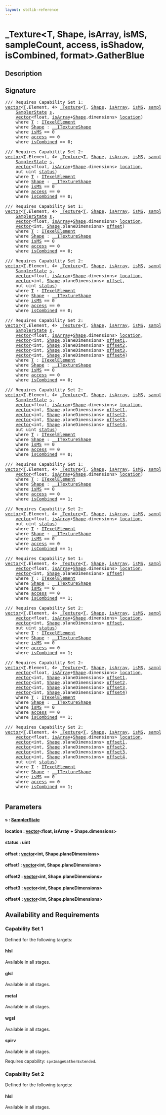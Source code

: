```yaml
---
layout: stdlib-reference
---
```


# \_Texture\<T, Shape, isArray, isMS, sampleCount, access, isShadow, isCombined, format\>\.GatherBlue

## Description





## Signature 

<pre>
/// Requires Capability Set 1:
<a href="../vector/index.md" class="code_type">vector</a>&lt;<a href="index.md#typeparam-T" class="code_type">T</a>.Element, 4&gt; <a href="index.md" class="code_type">_Texture</a>&lt;<a href="index.md#typeparam-T" class="code_type">T</a>, <a href="index.md#typeparam-Shape" class="code_type">Shape</a>, <a href="index.md#decl-isArray" class="code_var">isArray</a>, <a href="index.md#decl-isMS" class="code_var">isMS</a>, <a href="index.md#decl-sampleCount" class="code_var">sampleCount</a>, <a href="index.md#decl-access" class="code_var">access</a>, <a href="index.md#decl-isShadow" class="code_var">isShadow</a>, <a href="index.md#decl-isCombined" class="code_var">isCombined</a>, <a href="index.md#decl-format" class="code_var">format</a>&gt;.<a href="gatherblue-06.md">GatherBlue</a>(
    <a href="../samplerstate-07/index.md" class="code_type">SamplerState</a> <a href="gatherblue-06.md#decl-s" class="code_param">s</a>,
    <a href="../vector/index.md" class="code_type">vector</a>&lt;<span class="code_keyword">float</span>, <a href="index.md#decl-isArray" class="code_var">isArray</a>+<a href="index.md#typeparam-Shape" class="code_type">Shape</a>.dimensions&gt; <a href="gatherblue-06.md#decl-location" class="code_param">location</a>)
    <span class='code_keyword'>where</span> <a href="index.md#typeparam-T" class="code_type">T</a> : <a href="../../interfaces/itexelelement-016/index.md" class="code_type">ITexelElement</a>
    <span class='code_keyword'>where</span> <a href="index.md#typeparam-Shape" class="code_type">Shape</a> : <a href="../../interfaces/0_itextureshape-023a/index.md" class="code_type">__ITextureShape</a>
    <span class='code_keyword'>where</span> <a href="index.md#decl-isMS" class="code_var">isMS</a> == 0
    <span class='code_keyword'>where</span> <a href="index.md#decl-access" class="code_var">access</a> == 0
    <span class='code_keyword'>where</span> <a href="index.md#decl-isCombined" class="code_var">isCombined</a> == 0;

/// Requires Capability Set 2:
<a href="../vector/index.md" class="code_type">vector</a>&lt;<a href="index.md#typeparam-T" class="code_type">T</a>.Element, 4&gt; <a href="index.md" class="code_type">_Texture</a>&lt;<a href="index.md#typeparam-T" class="code_type">T</a>, <a href="index.md#typeparam-Shape" class="code_type">Shape</a>, <a href="index.md#decl-isArray" class="code_var">isArray</a>, <a href="index.md#decl-isMS" class="code_var">isMS</a>, <a href="index.md#decl-sampleCount" class="code_var">sampleCount</a>, <a href="index.md#decl-access" class="code_var">access</a>, <a href="index.md#decl-isShadow" class="code_var">isShadow</a>, <a href="index.md#decl-isCombined" class="code_var">isCombined</a>, <a href="index.md#decl-format" class="code_var">format</a>&gt;.<a href="gatherblue-06.md">GatherBlue</a>(
    <a href="../samplerstate-07/index.md" class="code_type">SamplerState</a> <a href="gatherblue-06.md#decl-s" class="code_param">s</a>,
    <a href="../vector/index.md" class="code_type">vector</a>&lt;<span class="code_keyword">float</span>, <a href="index.md#decl-isArray" class="code_var">isArray</a>+<a href="index.md#typeparam-Shape" class="code_type">Shape</a>.dimensions&gt; <a href="gatherblue-06.md#decl-location" class="code_param">location</a>,
    <span class="code_keyword">out</span> <span class="code_keyword">uint</span> <a href="gatherblue-06.md#decl-status" class="code_param">status</a>)
    <span class='code_keyword'>where</span> <a href="index.md#typeparam-T" class="code_type">T</a> : <a href="../../interfaces/itexelelement-016/index.md" class="code_type">ITexelElement</a>
    <span class='code_keyword'>where</span> <a href="index.md#typeparam-Shape" class="code_type">Shape</a> : <a href="../../interfaces/0_itextureshape-023a/index.md" class="code_type">__ITextureShape</a>
    <span class='code_keyword'>where</span> <a href="index.md#decl-isMS" class="code_var">isMS</a> == 0
    <span class='code_keyword'>where</span> <a href="index.md#decl-access" class="code_var">access</a> == 0
    <span class='code_keyword'>where</span> <a href="index.md#decl-isCombined" class="code_var">isCombined</a> == 0;

/// Requires Capability Set 1:
<a href="../vector/index.md" class="code_type">vector</a>&lt;<a href="index.md#typeparam-T" class="code_type">T</a>.Element, 4&gt; <a href="index.md" class="code_type">_Texture</a>&lt;<a href="index.md#typeparam-T" class="code_type">T</a>, <a href="index.md#typeparam-Shape" class="code_type">Shape</a>, <a href="index.md#decl-isArray" class="code_var">isArray</a>, <a href="index.md#decl-isMS" class="code_var">isMS</a>, <a href="index.md#decl-sampleCount" class="code_var">sampleCount</a>, <a href="index.md#decl-access" class="code_var">access</a>, <a href="index.md#decl-isShadow" class="code_var">isShadow</a>, <a href="index.md#decl-isCombined" class="code_var">isCombined</a>, <a href="index.md#decl-format" class="code_var">format</a>&gt;.<a href="gatherblue-06.md">GatherBlue</a>(
    <a href="../samplerstate-07/index.md" class="code_type">SamplerState</a> <a href="gatherblue-06.md#decl-s" class="code_param">s</a>,
    <a href="../vector/index.md" class="code_type">vector</a>&lt;<span class="code_keyword">float</span>, <a href="index.md#decl-isArray" class="code_var">isArray</a>+<a href="index.md#typeparam-Shape" class="code_type">Shape</a>.dimensions&gt; <a href="gatherblue-06.md#decl-location" class="code_param">location</a>,
    <a href="../vector/index.md" class="code_type">vector</a>&lt;<span class="code_keyword">int</span>, <a href="index.md#typeparam-Shape" class="code_type">Shape</a>.planeDimensions&gt; <a href="gatherblue-06.md#decl-offset" class="code_param">offset</a>)
    <span class='code_keyword'>where</span> <a href="index.md#typeparam-T" class="code_type">T</a> : <a href="../../interfaces/itexelelement-016/index.md" class="code_type">ITexelElement</a>
    <span class='code_keyword'>where</span> <a href="index.md#typeparam-Shape" class="code_type">Shape</a> : <a href="../../interfaces/0_itextureshape-023a/index.md" class="code_type">__ITextureShape</a>
    <span class='code_keyword'>where</span> <a href="index.md#decl-isMS" class="code_var">isMS</a> == 0
    <span class='code_keyword'>where</span> <a href="index.md#decl-access" class="code_var">access</a> == 0
    <span class='code_keyword'>where</span> <a href="index.md#decl-isCombined" class="code_var">isCombined</a> == 0;

/// Requires Capability Set 2:
<a href="../vector/index.md" class="code_type">vector</a>&lt;<a href="index.md#typeparam-T" class="code_type">T</a>.Element, 4&gt; <a href="index.md" class="code_type">_Texture</a>&lt;<a href="index.md#typeparam-T" class="code_type">T</a>, <a href="index.md#typeparam-Shape" class="code_type">Shape</a>, <a href="index.md#decl-isArray" class="code_var">isArray</a>, <a href="index.md#decl-isMS" class="code_var">isMS</a>, <a href="index.md#decl-sampleCount" class="code_var">sampleCount</a>, <a href="index.md#decl-access" class="code_var">access</a>, <a href="index.md#decl-isShadow" class="code_var">isShadow</a>, <a href="index.md#decl-isCombined" class="code_var">isCombined</a>, <a href="index.md#decl-format" class="code_var">format</a>&gt;.<a href="gatherblue-06.md">GatherBlue</a>(
    <a href="../samplerstate-07/index.md" class="code_type">SamplerState</a> <a href="gatherblue-06.md#decl-s" class="code_param">s</a>,
    <a href="../vector/index.md" class="code_type">vector</a>&lt;<span class="code_keyword">float</span>, <a href="index.md#decl-isArray" class="code_var">isArray</a>+<a href="index.md#typeparam-Shape" class="code_type">Shape</a>.dimensions&gt; <a href="gatherblue-06.md#decl-location" class="code_param">location</a>,
    <a href="../vector/index.md" class="code_type">vector</a>&lt;<span class="code_keyword">int</span>, <a href="index.md#typeparam-Shape" class="code_type">Shape</a>.planeDimensions&gt; <a href="gatherblue-06.md#decl-offset" class="code_param">offset</a>,
    <span class="code_keyword">out</span> <span class="code_keyword">uint</span> <a href="gatherblue-06.md#decl-status" class="code_param">status</a>)
    <span class='code_keyword'>where</span> <a href="index.md#typeparam-T" class="code_type">T</a> : <a href="../../interfaces/itexelelement-016/index.md" class="code_type">ITexelElement</a>
    <span class='code_keyword'>where</span> <a href="index.md#typeparam-Shape" class="code_type">Shape</a> : <a href="../../interfaces/0_itextureshape-023a/index.md" class="code_type">__ITextureShape</a>
    <span class='code_keyword'>where</span> <a href="index.md#decl-isMS" class="code_var">isMS</a> == 0
    <span class='code_keyword'>where</span> <a href="index.md#decl-access" class="code_var">access</a> == 0
    <span class='code_keyword'>where</span> <a href="index.md#decl-isCombined" class="code_var">isCombined</a> == 0;

/// Requires Capability Set 2:
<a href="../vector/index.md" class="code_type">vector</a>&lt;<a href="index.md#typeparam-T" class="code_type">T</a>.Element, 4&gt; <a href="index.md" class="code_type">_Texture</a>&lt;<a href="index.md#typeparam-T" class="code_type">T</a>, <a href="index.md#typeparam-Shape" class="code_type">Shape</a>, <a href="index.md#decl-isArray" class="code_var">isArray</a>, <a href="index.md#decl-isMS" class="code_var">isMS</a>, <a href="index.md#decl-sampleCount" class="code_var">sampleCount</a>, <a href="index.md#decl-access" class="code_var">access</a>, <a href="index.md#decl-isShadow" class="code_var">isShadow</a>, <a href="index.md#decl-isCombined" class="code_var">isCombined</a>, <a href="index.md#decl-format" class="code_var">format</a>&gt;.<a href="gatherblue-06.md">GatherBlue</a>(
    <a href="../samplerstate-07/index.md" class="code_type">SamplerState</a> <a href="gatherblue-06.md#decl-s" class="code_param">s</a>,
    <a href="../vector/index.md" class="code_type">vector</a>&lt;<span class="code_keyword">float</span>, <a href="index.md#decl-isArray" class="code_var">isArray</a>+<a href="index.md#typeparam-Shape" class="code_type">Shape</a>.dimensions&gt; <a href="gatherblue-06.md#decl-location" class="code_param">location</a>,
    <a href="../vector/index.md" class="code_type">vector</a>&lt;<span class="code_keyword">int</span>, <a href="index.md#typeparam-Shape" class="code_type">Shape</a>.planeDimensions&gt; <a href="gatherblue-06.md#decl-offset1" class="code_param">offset1</a>,
    <a href="../vector/index.md" class="code_type">vector</a>&lt;<span class="code_keyword">int</span>, <a href="index.md#typeparam-Shape" class="code_type">Shape</a>.planeDimensions&gt; <a href="gatherblue-06.md#decl-offset2" class="code_param">offset2</a>,
    <a href="../vector/index.md" class="code_type">vector</a>&lt;<span class="code_keyword">int</span>, <a href="index.md#typeparam-Shape" class="code_type">Shape</a>.planeDimensions&gt; <a href="gatherblue-06.md#decl-offset3" class="code_param">offset3</a>,
    <a href="../vector/index.md" class="code_type">vector</a>&lt;<span class="code_keyword">int</span>, <a href="index.md#typeparam-Shape" class="code_type">Shape</a>.planeDimensions&gt; <a href="gatherblue-06.md#decl-offset4" class="code_param">offset4</a>)
    <span class='code_keyword'>where</span> <a href="index.md#typeparam-T" class="code_type">T</a> : <a href="../../interfaces/itexelelement-016/index.md" class="code_type">ITexelElement</a>
    <span class='code_keyword'>where</span> <a href="index.md#typeparam-Shape" class="code_type">Shape</a> : <a href="../../interfaces/0_itextureshape-023a/index.md" class="code_type">__ITextureShape</a>
    <span class='code_keyword'>where</span> <a href="index.md#decl-isMS" class="code_var">isMS</a> == 0
    <span class='code_keyword'>where</span> <a href="index.md#decl-access" class="code_var">access</a> == 0
    <span class='code_keyword'>where</span> <a href="index.md#decl-isCombined" class="code_var">isCombined</a> == 0;

/// Requires Capability Set 2:
<a href="../vector/index.md" class="code_type">vector</a>&lt;<a href="index.md#typeparam-T" class="code_type">T</a>.Element, 4&gt; <a href="index.md" class="code_type">_Texture</a>&lt;<a href="index.md#typeparam-T" class="code_type">T</a>, <a href="index.md#typeparam-Shape" class="code_type">Shape</a>, <a href="index.md#decl-isArray" class="code_var">isArray</a>, <a href="index.md#decl-isMS" class="code_var">isMS</a>, <a href="index.md#decl-sampleCount" class="code_var">sampleCount</a>, <a href="index.md#decl-access" class="code_var">access</a>, <a href="index.md#decl-isShadow" class="code_var">isShadow</a>, <a href="index.md#decl-isCombined" class="code_var">isCombined</a>, <a href="index.md#decl-format" class="code_var">format</a>&gt;.<a href="gatherblue-06.md">GatherBlue</a>(
    <a href="../samplerstate-07/index.md" class="code_type">SamplerState</a> <a href="gatherblue-06.md#decl-s" class="code_param">s</a>,
    <a href="../vector/index.md" class="code_type">vector</a>&lt;<span class="code_keyword">float</span>, <a href="index.md#decl-isArray" class="code_var">isArray</a>+<a href="index.md#typeparam-Shape" class="code_type">Shape</a>.dimensions&gt; <a href="gatherblue-06.md#decl-location" class="code_param">location</a>,
    <a href="../vector/index.md" class="code_type">vector</a>&lt;<span class="code_keyword">int</span>, <a href="index.md#typeparam-Shape" class="code_type">Shape</a>.planeDimensions&gt; <a href="gatherblue-06.md#decl-offset1" class="code_param">offset1</a>,
    <a href="../vector/index.md" class="code_type">vector</a>&lt;<span class="code_keyword">int</span>, <a href="index.md#typeparam-Shape" class="code_type">Shape</a>.planeDimensions&gt; <a href="gatherblue-06.md#decl-offset2" class="code_param">offset2</a>,
    <a href="../vector/index.md" class="code_type">vector</a>&lt;<span class="code_keyword">int</span>, <a href="index.md#typeparam-Shape" class="code_type">Shape</a>.planeDimensions&gt; <a href="gatherblue-06.md#decl-offset3" class="code_param">offset3</a>,
    <a href="../vector/index.md" class="code_type">vector</a>&lt;<span class="code_keyword">int</span>, <a href="index.md#typeparam-Shape" class="code_type">Shape</a>.planeDimensions&gt; <a href="gatherblue-06.md#decl-offset4" class="code_param">offset4</a>,
    <span class="code_keyword">out</span> <span class="code_keyword">uint</span> <a href="gatherblue-06.md#decl-status" class="code_param">status</a>)
    <span class='code_keyword'>where</span> <a href="index.md#typeparam-T" class="code_type">T</a> : <a href="../../interfaces/itexelelement-016/index.md" class="code_type">ITexelElement</a>
    <span class='code_keyword'>where</span> <a href="index.md#typeparam-Shape" class="code_type">Shape</a> : <a href="../../interfaces/0_itextureshape-023a/index.md" class="code_type">__ITextureShape</a>
    <span class='code_keyword'>where</span> <a href="index.md#decl-isMS" class="code_var">isMS</a> == 0
    <span class='code_keyword'>where</span> <a href="index.md#decl-access" class="code_var">access</a> == 0
    <span class='code_keyword'>where</span> <a href="index.md#decl-isCombined" class="code_var">isCombined</a> == 0;

/// Requires Capability Set 1:
<a href="../vector/index.md" class="code_type">vector</a>&lt;<a href="index.md#typeparam-T" class="code_type">T</a>.Element, 4&gt; <a href="index.md" class="code_type">_Texture</a>&lt;<a href="index.md#typeparam-T" class="code_type">T</a>, <a href="index.md#typeparam-Shape" class="code_type">Shape</a>, <a href="index.md#decl-isArray" class="code_var">isArray</a>, <a href="index.md#decl-isMS" class="code_var">isMS</a>, <a href="index.md#decl-sampleCount" class="code_var">sampleCount</a>, <a href="index.md#decl-access" class="code_var">access</a>, <a href="index.md#decl-isShadow" class="code_var">isShadow</a>, <a href="index.md#decl-isCombined" class="code_var">isCombined</a>, <a href="index.md#decl-format" class="code_var">format</a>&gt;.<a href="gatherblue-06.md">GatherBlue</a>(
    <a href="../vector/index.md" class="code_type">vector</a>&lt;<span class="code_keyword">float</span>, <a href="index.md#decl-isArray" class="code_var">isArray</a>+<a href="index.md#typeparam-Shape" class="code_type">Shape</a>.dimensions&gt; <a href="gatherblue-06.md#decl-location" class="code_param">location</a>)
    <span class='code_keyword'>where</span> <a href="index.md#typeparam-T" class="code_type">T</a> : <a href="../../interfaces/itexelelement-016/index.md" class="code_type">ITexelElement</a>
    <span class='code_keyword'>where</span> <a href="index.md#typeparam-Shape" class="code_type">Shape</a> : <a href="../../interfaces/0_itextureshape-023a/index.md" class="code_type">__ITextureShape</a>
    <span class='code_keyword'>where</span> <a href="index.md#decl-isMS" class="code_var">isMS</a> == 0
    <span class='code_keyword'>where</span> <a href="index.md#decl-access" class="code_var">access</a> == 0
    <span class='code_keyword'>where</span> <a href="index.md#decl-isCombined" class="code_var">isCombined</a> == 1;

/// Requires Capability Set 2:
<a href="../vector/index.md" class="code_type">vector</a>&lt;<a href="index.md#typeparam-T" class="code_type">T</a>.Element, 4&gt; <a href="index.md" class="code_type">_Texture</a>&lt;<a href="index.md#typeparam-T" class="code_type">T</a>, <a href="index.md#typeparam-Shape" class="code_type">Shape</a>, <a href="index.md#decl-isArray" class="code_var">isArray</a>, <a href="index.md#decl-isMS" class="code_var">isMS</a>, <a href="index.md#decl-sampleCount" class="code_var">sampleCount</a>, <a href="index.md#decl-access" class="code_var">access</a>, <a href="index.md#decl-isShadow" class="code_var">isShadow</a>, <a href="index.md#decl-isCombined" class="code_var">isCombined</a>, <a href="index.md#decl-format" class="code_var">format</a>&gt;.<a href="gatherblue-06.md">GatherBlue</a>(
    <a href="../vector/index.md" class="code_type">vector</a>&lt;<span class="code_keyword">float</span>, <a href="index.md#decl-isArray" class="code_var">isArray</a>+<a href="index.md#typeparam-Shape" class="code_type">Shape</a>.dimensions&gt; <a href="gatherblue-06.md#decl-location" class="code_param">location</a>,
    <span class="code_keyword">out</span> <span class="code_keyword">uint</span> <a href="gatherblue-06.md#decl-status" class="code_param">status</a>)
    <span class='code_keyword'>where</span> <a href="index.md#typeparam-T" class="code_type">T</a> : <a href="../../interfaces/itexelelement-016/index.md" class="code_type">ITexelElement</a>
    <span class='code_keyword'>where</span> <a href="index.md#typeparam-Shape" class="code_type">Shape</a> : <a href="../../interfaces/0_itextureshape-023a/index.md" class="code_type">__ITextureShape</a>
    <span class='code_keyword'>where</span> <a href="index.md#decl-isMS" class="code_var">isMS</a> == 0
    <span class='code_keyword'>where</span> <a href="index.md#decl-access" class="code_var">access</a> == 0
    <span class='code_keyword'>where</span> <a href="index.md#decl-isCombined" class="code_var">isCombined</a> == 1;

/// Requires Capability Set 1:
<a href="../vector/index.md" class="code_type">vector</a>&lt;<a href="index.md#typeparam-T" class="code_type">T</a>.Element, 4&gt; <a href="index.md" class="code_type">_Texture</a>&lt;<a href="index.md#typeparam-T" class="code_type">T</a>, <a href="index.md#typeparam-Shape" class="code_type">Shape</a>, <a href="index.md#decl-isArray" class="code_var">isArray</a>, <a href="index.md#decl-isMS" class="code_var">isMS</a>, <a href="index.md#decl-sampleCount" class="code_var">sampleCount</a>, <a href="index.md#decl-access" class="code_var">access</a>, <a href="index.md#decl-isShadow" class="code_var">isShadow</a>, <a href="index.md#decl-isCombined" class="code_var">isCombined</a>, <a href="index.md#decl-format" class="code_var">format</a>&gt;.<a href="gatherblue-06.md">GatherBlue</a>(
    <a href="../vector/index.md" class="code_type">vector</a>&lt;<span class="code_keyword">float</span>, <a href="index.md#decl-isArray" class="code_var">isArray</a>+<a href="index.md#typeparam-Shape" class="code_type">Shape</a>.dimensions&gt; <a href="gatherblue-06.md#decl-location" class="code_param">location</a>,
    <a href="../vector/index.md" class="code_type">vector</a>&lt;<span class="code_keyword">int</span>, <a href="index.md#typeparam-Shape" class="code_type">Shape</a>.planeDimensions&gt; <a href="gatherblue-06.md#decl-offset" class="code_param">offset</a>)
    <span class='code_keyword'>where</span> <a href="index.md#typeparam-T" class="code_type">T</a> : <a href="../../interfaces/itexelelement-016/index.md" class="code_type">ITexelElement</a>
    <span class='code_keyword'>where</span> <a href="index.md#typeparam-Shape" class="code_type">Shape</a> : <a href="../../interfaces/0_itextureshape-023a/index.md" class="code_type">__ITextureShape</a>
    <span class='code_keyword'>where</span> <a href="index.md#decl-isMS" class="code_var">isMS</a> == 0
    <span class='code_keyword'>where</span> <a href="index.md#decl-access" class="code_var">access</a> == 0
    <span class='code_keyword'>where</span> <a href="index.md#decl-isCombined" class="code_var">isCombined</a> == 1;

/// Requires Capability Set 2:
<a href="../vector/index.md" class="code_type">vector</a>&lt;<a href="index.md#typeparam-T" class="code_type">T</a>.Element, 4&gt; <a href="index.md" class="code_type">_Texture</a>&lt;<a href="index.md#typeparam-T" class="code_type">T</a>, <a href="index.md#typeparam-Shape" class="code_type">Shape</a>, <a href="index.md#decl-isArray" class="code_var">isArray</a>, <a href="index.md#decl-isMS" class="code_var">isMS</a>, <a href="index.md#decl-sampleCount" class="code_var">sampleCount</a>, <a href="index.md#decl-access" class="code_var">access</a>, <a href="index.md#decl-isShadow" class="code_var">isShadow</a>, <a href="index.md#decl-isCombined" class="code_var">isCombined</a>, <a href="index.md#decl-format" class="code_var">format</a>&gt;.<a href="gatherblue-06.md">GatherBlue</a>(
    <a href="../vector/index.md" class="code_type">vector</a>&lt;<span class="code_keyword">float</span>, <a href="index.md#decl-isArray" class="code_var">isArray</a>+<a href="index.md#typeparam-Shape" class="code_type">Shape</a>.dimensions&gt; <a href="gatherblue-06.md#decl-location" class="code_param">location</a>,
    <a href="../vector/index.md" class="code_type">vector</a>&lt;<span class="code_keyword">int</span>, <a href="index.md#typeparam-Shape" class="code_type">Shape</a>.planeDimensions&gt; <a href="gatherblue-06.md#decl-offset" class="code_param">offset</a>,
    <span class="code_keyword">out</span> <span class="code_keyword">uint</span> <a href="gatherblue-06.md#decl-status" class="code_param">status</a>)
    <span class='code_keyword'>where</span> <a href="index.md#typeparam-T" class="code_type">T</a> : <a href="../../interfaces/itexelelement-016/index.md" class="code_type">ITexelElement</a>
    <span class='code_keyword'>where</span> <a href="index.md#typeparam-Shape" class="code_type">Shape</a> : <a href="../../interfaces/0_itextureshape-023a/index.md" class="code_type">__ITextureShape</a>
    <span class='code_keyword'>where</span> <a href="index.md#decl-isMS" class="code_var">isMS</a> == 0
    <span class='code_keyword'>where</span> <a href="index.md#decl-access" class="code_var">access</a> == 0
    <span class='code_keyword'>where</span> <a href="index.md#decl-isCombined" class="code_var">isCombined</a> == 1;

/// Requires Capability Set 2:
<a href="../vector/index.md" class="code_type">vector</a>&lt;<a href="index.md#typeparam-T" class="code_type">T</a>.Element, 4&gt; <a href="index.md" class="code_type">_Texture</a>&lt;<a href="index.md#typeparam-T" class="code_type">T</a>, <a href="index.md#typeparam-Shape" class="code_type">Shape</a>, <a href="index.md#decl-isArray" class="code_var">isArray</a>, <a href="index.md#decl-isMS" class="code_var">isMS</a>, <a href="index.md#decl-sampleCount" class="code_var">sampleCount</a>, <a href="index.md#decl-access" class="code_var">access</a>, <a href="index.md#decl-isShadow" class="code_var">isShadow</a>, <a href="index.md#decl-isCombined" class="code_var">isCombined</a>, <a href="index.md#decl-format" class="code_var">format</a>&gt;.<a href="gatherblue-06.md">GatherBlue</a>(
    <a href="../vector/index.md" class="code_type">vector</a>&lt;<span class="code_keyword">float</span>, <a href="index.md#decl-isArray" class="code_var">isArray</a>+<a href="index.md#typeparam-Shape" class="code_type">Shape</a>.dimensions&gt; <a href="gatherblue-06.md#decl-location" class="code_param">location</a>,
    <a href="../vector/index.md" class="code_type">vector</a>&lt;<span class="code_keyword">int</span>, <a href="index.md#typeparam-Shape" class="code_type">Shape</a>.planeDimensions&gt; <a href="gatherblue-06.md#decl-offset1" class="code_param">offset1</a>,
    <a href="../vector/index.md" class="code_type">vector</a>&lt;<span class="code_keyword">int</span>, <a href="index.md#typeparam-Shape" class="code_type">Shape</a>.planeDimensions&gt; <a href="gatherblue-06.md#decl-offset2" class="code_param">offset2</a>,
    <a href="../vector/index.md" class="code_type">vector</a>&lt;<span class="code_keyword">int</span>, <a href="index.md#typeparam-Shape" class="code_type">Shape</a>.planeDimensions&gt; <a href="gatherblue-06.md#decl-offset3" class="code_param">offset3</a>,
    <a href="../vector/index.md" class="code_type">vector</a>&lt;<span class="code_keyword">int</span>, <a href="index.md#typeparam-Shape" class="code_type">Shape</a>.planeDimensions&gt; <a href="gatherblue-06.md#decl-offset4" class="code_param">offset4</a>)
    <span class='code_keyword'>where</span> <a href="index.md#typeparam-T" class="code_type">T</a> : <a href="../../interfaces/itexelelement-016/index.md" class="code_type">ITexelElement</a>
    <span class='code_keyword'>where</span> <a href="index.md#typeparam-Shape" class="code_type">Shape</a> : <a href="../../interfaces/0_itextureshape-023a/index.md" class="code_type">__ITextureShape</a>
    <span class='code_keyword'>where</span> <a href="index.md#decl-isMS" class="code_var">isMS</a> == 0
    <span class='code_keyword'>where</span> <a href="index.md#decl-access" class="code_var">access</a> == 0
    <span class='code_keyword'>where</span> <a href="index.md#decl-isCombined" class="code_var">isCombined</a> == 1;

/// Requires Capability Set 2:
<a href="../vector/index.md" class="code_type">vector</a>&lt;<a href="index.md#typeparam-T" class="code_type">T</a>.Element, 4&gt; <a href="index.md" class="code_type">_Texture</a>&lt;<a href="index.md#typeparam-T" class="code_type">T</a>, <a href="index.md#typeparam-Shape" class="code_type">Shape</a>, <a href="index.md#decl-isArray" class="code_var">isArray</a>, <a href="index.md#decl-isMS" class="code_var">isMS</a>, <a href="index.md#decl-sampleCount" class="code_var">sampleCount</a>, <a href="index.md#decl-access" class="code_var">access</a>, <a href="index.md#decl-isShadow" class="code_var">isShadow</a>, <a href="index.md#decl-isCombined" class="code_var">isCombined</a>, <a href="index.md#decl-format" class="code_var">format</a>&gt;.<a href="gatherblue-06.md">GatherBlue</a>(
    <a href="../vector/index.md" class="code_type">vector</a>&lt;<span class="code_keyword">float</span>, <a href="index.md#decl-isArray" class="code_var">isArray</a>+<a href="index.md#typeparam-Shape" class="code_type">Shape</a>.dimensions&gt; <a href="gatherblue-06.md#decl-location" class="code_param">location</a>,
    <a href="../vector/index.md" class="code_type">vector</a>&lt;<span class="code_keyword">int</span>, <a href="index.md#typeparam-Shape" class="code_type">Shape</a>.planeDimensions&gt; <a href="gatherblue-06.md#decl-offset1" class="code_param">offset1</a>,
    <a href="../vector/index.md" class="code_type">vector</a>&lt;<span class="code_keyword">int</span>, <a href="index.md#typeparam-Shape" class="code_type">Shape</a>.planeDimensions&gt; <a href="gatherblue-06.md#decl-offset2" class="code_param">offset2</a>,
    <a href="../vector/index.md" class="code_type">vector</a>&lt;<span class="code_keyword">int</span>, <a href="index.md#typeparam-Shape" class="code_type">Shape</a>.planeDimensions&gt; <a href="gatherblue-06.md#decl-offset3" class="code_param">offset3</a>,
    <a href="../vector/index.md" class="code_type">vector</a>&lt;<span class="code_keyword">int</span>, <a href="index.md#typeparam-Shape" class="code_type">Shape</a>.planeDimensions&gt; <a href="gatherblue-06.md#decl-offset4" class="code_param">offset4</a>,
    <span class="code_keyword">out</span> <span class="code_keyword">uint</span> <a href="gatherblue-06.md#decl-status" class="code_param">status</a>)
    <span class='code_keyword'>where</span> <a href="index.md#typeparam-T" class="code_type">T</a> : <a href="../../interfaces/itexelelement-016/index.md" class="code_type">ITexelElement</a>
    <span class='code_keyword'>where</span> <a href="index.md#typeparam-Shape" class="code_type">Shape</a> : <a href="../../interfaces/0_itextureshape-023a/index.md" class="code_type">__ITextureShape</a>
    <span class='code_keyword'>where</span> <a href="index.md#decl-isMS" class="code_var">isMS</a> == 0
    <span class='code_keyword'>where</span> <a href="index.md#decl-access" class="code_var">access</a> == 0
    <span class='code_keyword'>where</span> <a href="index.md#decl-isCombined" class="code_var">isCombined</a> == 1;

</pre>

## Parameters

####  <a id="decl-s"></a>s  : [SamplerState](../samplerstate-07/index.md)
####  <a id="decl-location"></a>location  : [vector](../vector/index.md)\<float, isArray + Shape\.dimensions\>
####  <a id="decl-status"></a>status  : uint
####  <a id="decl-offset"></a>offset  : [vector](../vector/index.md)\<int, Shape\.planeDimensions\>
####  <a id="decl-offset1"></a>offset1  : [vector](../vector/index.md)\<int, Shape\.planeDimensions\>
####  <a id="decl-offset2"></a>offset2  : [vector](../vector/index.md)\<int, Shape\.planeDimensions\>
####  <a id="decl-offset3"></a>offset3  : [vector](../vector/index.md)\<int, Shape\.planeDimensions\>
####  <a id="decl-offset4"></a>offset4  : [vector](../vector/index.md)\<int, Shape\.planeDimensions\>

## Availability and Requirements

### Capability Set 1

Defined for the following targets:

#### hlsl
Available in all stages.

#### glsl
Available in all stages.

#### metal
Available in all stages.

#### wgsl
Available in all stages.

#### spirv
Available in all stages.

Requires capability: `spvImageGatherExtended`.

### Capability Set 2

Defined for the following targets:

#### hlsl
Available in all stages.




<script>
// Fix .md links to .html when on ReadTheDocs
if (window.location.hostname.includes('readthedocs') || 
    window.location.hostname.includes('rtfd.io')) {
  document.addEventListener('DOMContentLoaded', function() {
    const links = document.querySelectorAll('a');
    links.forEach(link => {
      if (link.getAttribute('href') && link.getAttribute('href').endsWith('.md')) {
        link.href = link.href.replace(/\.md($|#|\?)/, '.html$1');
      }
    });
  });
}
</script>
